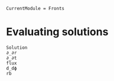 ```@meta
CurrentModule = Fronts
```

# Evaluating solutions

```@docs
Solution
∂_∂r
∂_∂t
flux
d_dϕ
rb
```
